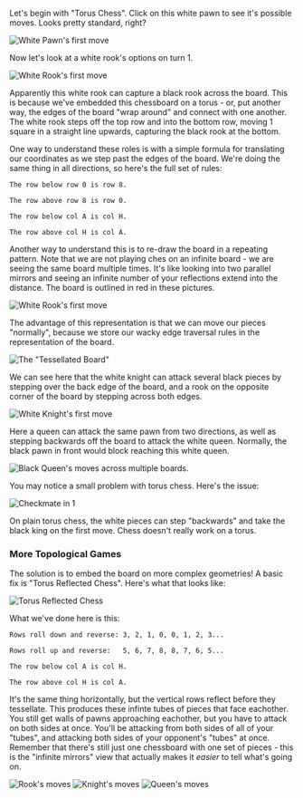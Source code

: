 Let's begin with "Torus Chess". Click on this white pawn to see it's possible moves. Looks pretty standard, right? 

![White Pawn's first move](./screenshots/torus_chess/tc-1.png)

Now let's look at a white rook's options on turn 1. 

![White Rook's first move](./screenshots/torus_chess/tc-2.png)

Apparently this white rook can capture a black rook across the board. This is because we've embedded this chessboard on a torus - or, put another way, the edges of the board "wrap around" and connect with one another. The white rook steps off the top row and into the bottom row, moving 1 square in a straight line upwards, capturing the black rook at the bottom. 

One way to understand these roles is with a simple formula for translating our coordinates as we step past the edges of the board. We're doing the same thing in all directions, so here's the full set of rules: 

`The row below row 0 is row 8.`

`The row above row 8 is row 0.`

`The row below col A is col H.`

`The row above col H is col A.`

Another way to understand this is to re-draw the board in a repeating pattern. Note that we are not playing ches on an infinite board - we are seeing the same board multiple times. It's like looking into two parallel mirrors and seeing an infinite number of your reflections extend into the distance. The board is outlined in red in these pictures. 

![White Rook's first move](./screenshots/torus_chess/tc-3.png)

The advantage of this representation is that we can move our pieces "normally", because we store our wacky edge traversal rules in the representation of the board. 

![The "Tessellated Board"](./screenshots/torus_chess/large_board.png)

We can see here that the white knight can attack several black pieces by stepping over the back edge of the board, and a rook on the opposite corner of the board by stepping across both edges. 

![White Knight's first move](./screenshots/torus_chess/tc-4.png)

Here a queen can attack the same pawn from two directions, as well as stepping backwards off the board to attack the white queen. Normally, the black pawn in front would block reaching this white queen. 

![Black Queen's moves across multiple boards.](./screenshots/torus_chess/tc-5.png)

You may notice a small problem with torus chess. Here's the issue:

![Checkmate in 1](./screenshots/torus_chess/tc-6.png)

On plain torus chess, the white pieces can step "backwards" and take the black king on the first move. Chess doesn't really work on a torus. 

### More Topological Games

The solution is to embed the board on more complex geometries! A basic fix is "Torus Reflected Chess". Here's what that looks like: 

![Torus Reflected Chess](./screenshots/torus_reflected_chess/large_board.png)

What we've done here is this: 

`Rows roll down and reverse: 3, 2, 1, 0, 0, 1, 2, 3...`

`Rows roll up and reverse:   5, 6, 7, 8, 8, 7, 6, 5...`

`The row below col A is col H.`

`The row above col H is col A.`

It's the same thing horizontally, but the vertical rows reflect before they tessellate. This produces these infinte tubes of pieces that face eachother. You still get walls of pawns approaching eachother, but you have to attack on both sides at once. You'll be attacking from both sides of all of your "tubes", and attacking both sides of your opponent's "tubes" at once. Remember that there's still just one chessboard with one set of pieces - this is the "infinite mirrors" view that actually makes it *easier* to tell what's going on. 

![Rook's moves](./screenshots/torus_reflected_chess/a.png)
![Knight's moves](./screenshots/torus_reflected_chess/b.png)
![Queen's moves](./screenshots/torus_reflected_chess/c.png)

